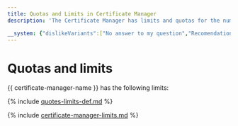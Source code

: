 ```yaml
---
title: Quotas and Limits in Certificate Manager
description: 'The Certificate Manager has limits and quotas for the number of certificates, the number of domains, the number of domains in one certificate, the number of certificates per domain, the number of certificates per set of domains. You will learn more about the limitations of the service in this article. '

__system: {"dislikeVariants":["No answer to my question","Recomendations didn't help","The content doesn't match title","Other"]}
---
```



# Quotas and limits

{{ certificate-manager-name }} has the following limits:

{% include [quotes-limits-def.md](../../_includes/quotes-limits-def.md) %}

{% include [certificate-manager-limits.md](../../_includes/certificate-manager/certificate-manager-limits.md) %}

